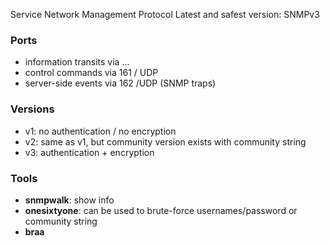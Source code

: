
Service Network Management Protocol
Latest and safest version: SNMPv3
### Ports

- information transits via ...
- control commands via 161 / UDP
- server-side events via 162 /UDP (SNMP traps)

### Versions
- v1: no authentication / no encryption
- v2: same as v1, but community version exists with community string
- v3: authentication + encryption

### Tools
- **snmpwalk**: show info
- **onesixtyone**: can be used to brute-force usernames/password or community string
- **braa**
